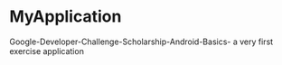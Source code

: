 # MyApplication
Google-Developer-Challenge-Scholarship-Android-Basics- a very first exercise application
